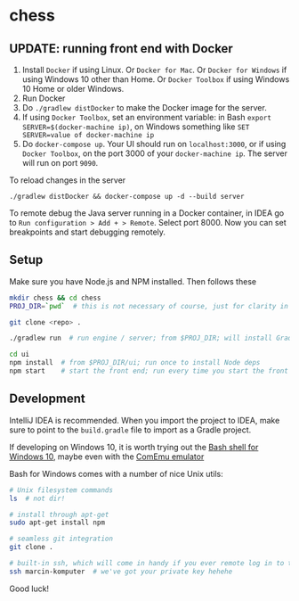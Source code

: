 # chess

## UPDATE: running front end with Docker

1. Install `Docker` if using Linux. Or `Docker for Mac`. Or `Docker for Windows` if using Windows 10 other than Home.
    Or `Docker Toolbox` if using Windows 10 Home or older Windows.
2. Run Docker
3. Do `./gradlew distDocker` to make the Docker image for the server.
4. If using `Docker Toolbox`, set an environment variable: in Bash `export SERVER=$(docker-machine ip)`,
    on Windows something like `SET SERVER=value of docker-machine ip`
5. Do `docker-compose up`. Your UI should run on `localhost:3000`, or if using `Docker Toolbox`, on the port 3000
    of your `docker-machine ip`. The server will run on port `9090`.

To reload changes in the server

```
./gradlew distDocker && docker-compose up -d --build server
```

To remote debug the Java server running in a Docker container, in IDEA go to
`Run configuration > Add + > Remote`. Select port 8000. Now you can set breakpoints
and start debugging remotely.

## Setup

Make sure you have Node.js and NPM installed. Then follows these

```sh
mkdir chess && cd chess 
PROJ_DIR=`pwd`  # this is not necessary of course, just for clarity in what follows

git clone <repo> .

./gradlew run  # run engine / server; from $PROJ_DIR; will install Gradle if you don't have it yet

cd ui
npm install  # from $PROJ_DIR/ui; run once to install Node deps
npm start    # start the front end; run every time you start the front end
```

## Development

IntelliJ IDEA is recommended. When you import the project to IDEA, make sure to point to the `build.gradle` file 
to import as a Gradle project.

If developing on Windows 10, it is worth trying out the [Bash shell for Windows 10](https://www.howtogeek.com/249966/how-to-install-and-use-the-linux-bash-shell-on-windows-10/), maybe even with the [ComEmu emulator](https://conemu.github.io/)

Bash for Windows comes with a number of nice Unix utils:

```sh
# Unix filesystem commands
ls  # not dir!

# install through apt-get
sudo apt-get install npm

# seamless git integration
git clone .

# built-in ssh, which will come in handy if you ever remote log in to the cloud or virtual machines
ssh marcin-komputer  # we've got your private key hehehe
```

Good luck!
